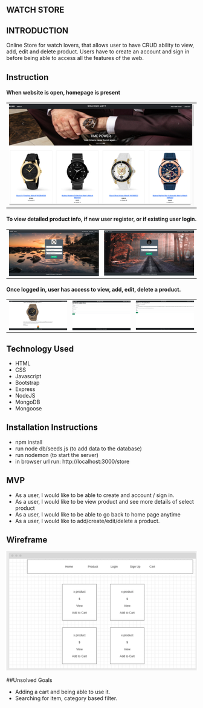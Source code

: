 ## WATCH STORE

## INTRODUCTION
Online Store for watch lovers, that allows user to have CRUD ability to view, add, edit and delete product. Users have to create an account and sign in before being able to access all the features of the web.


## Instruction

#### When website is open, homepage is present
<table>
  <tr>
    <td> <img src="/public/image/home page.png" alt="Home Page"> </td>
  </tr>
  </table>
  
  #### To view detailed product info, if new user register, or if existing user login.
  <table>
  <tr>
    <td> <img src="/public/image/register.png" alt="Register Page"> </td>
    <td> <img src="/public/image/login.png" alt="Login Page"> </td>
  </tr>
  </table>

 #### Once logged in, user has access to view, add, edit, delete a product.
 <table>
  <tr>
    <td> <img src="/public/image/view.png" alt="ShowPage"> </td>
    <td> <img src="/public/image/add.png" alt="Add Page"> </td>
    <td> <img src="/public/image/edit.png" alt="Edit Page"> </td>
  </tr>
</table>


## Technology Used
* HTML
* CSS
* Javascript
* Bootstrap
* Express
* NodeJS
* MongoDB
* Mongoose


## Installation Instructions
* npm install
* run node db/seeds.js (to add data to the database)
* run nodemon (to start the server)
* in browser url run: http://localhost:3000/store


## MVP
* As a user, I would like to be able to create and account / sign in.
* As a user, I would like to be view product and see more details of select product
* As a user, I would like to be able to go back to home page anytime
* As a user, I would like to add/create/edit/delete a product.


## Wireframe
<img src="/public/image/Project_2 wireframe.png" alt="Wireframe">



##Unsolved Goals
* Adding a cart and being able to use it. 
* Searching for item, category based filter.
